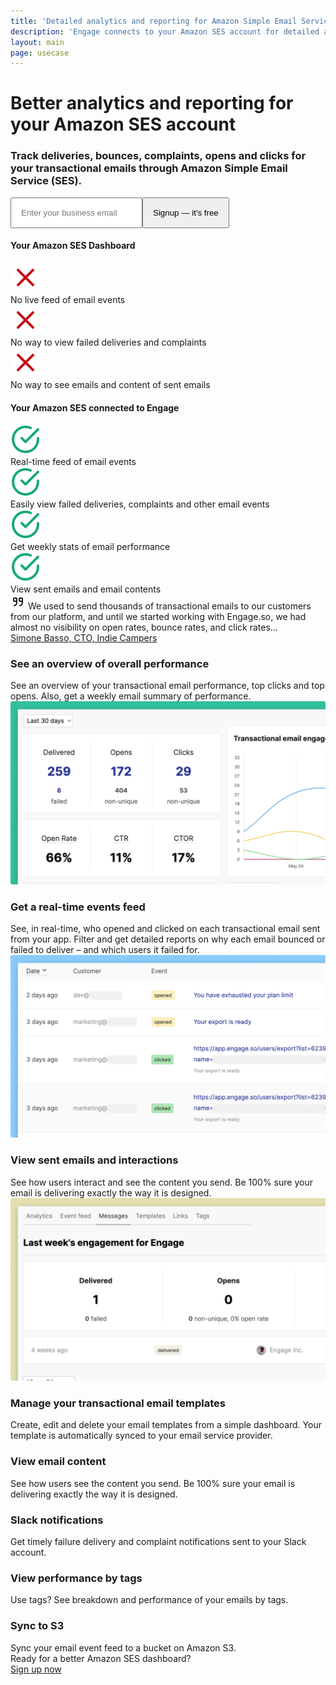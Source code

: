```yaml
---
title: 'Detailed analytics and reporting for Amazon Simple Email Service (SES) – Engage'
description: 'Engage connects to your Amazon SES account for detailed analytics and reporting for your transactional emails through Amazon SES.'
layout: main
page: usecase
---
```


  <div class="ph7-xl ph6-l ph5-m ph4 pv4">
    <div class="tc w-60-l w-90 pt2 center tc">
      <h1 class="f1 lh-title">Better analytics and reporting for your Amazon SES account</h1>
      <h3 class="lh-copy f4 normal">Track deliveries, bounces, complaints, opens and clicks for your transactional emails through Amazon Simple Email Service (SES).</h3>
      <div class="ma4 ph5-l">
        <form method="GET" action="https://app.engage.so/auth/signup">
          <input type="email" name="email" placeholder="Enter your business email" class="one-liner-el" style="padding:15px"><button class="one-liner-el" type="submit" style="padding:15px">Signup — it's free</button>
        </form>
      </div>
    </div>
  </div>

  <div class="ph7-xl ph6-l ph5-m pa4 mt4">
    <div class="flex justify-between">
      <div class="">
        <h4 class="f3 ma0 lh-title pb3">Your Amazon SES Dashboard</h4>
        <div class="lh-copy f4 faint">
          <div class="flex items-center pv1">
            <img src="/images/x.svg" class="pr2">
            <div>No live feed of email events</div>
          </div>
          <div class="flex items-center pv1">
            <img src="/images/x.svg" class="pr2">
            <div>No way to view failed deliveries and complaints</div>
          </div>
          <div class="flex items-center pv1">
            <img src="/images/x.svg" class="pr2">
            <div>No way to see emails and content of sent emails</div>
          </div>
        </div>
      </div>
      <div class="">
        <h4 class="f3 ma0 lh-title pb3">Your Amazon SES connected to Engage</h4>
        <div class="lh-copy f4 faint">
          <div class="flex items-center pv1">
            <img src="/images/check-circle.svg" class="pr2">
            <div>Real-time feed of email events</div>
          </div>
          <div class="flex items-center pv1">
            <img src="/images/check-circle.svg" class="pr2">
            <div>Easily view failed deliveries, complaints and other email events</div>
          </div>
          <div class="flex items-center pv1">
            <img src="/images/check-circle.svg" class="pr2">
            <div>Get weekly stats of email performance</div>
          </div>
          <div class="flex items-center pv1">
            <img src="/images/check-circle.svg" class="pr2">
            <div>View sent emails and email contents</div>
          </div>
        </div>
      </div>
    </div>
  </div>

  <div class="tc center mv5 pa3" style="max-width:760px">
    <div class="lh-copy f3"><svg xmlns="http://www.w3.org/2000/svg" class="icon icon-tabler icon-tabler-quote" width="24" height="24" viewBox="0 0 24 24" stroke-width="2" stroke="currentColor" fill="none" stroke-linecap="round" stroke-linejoin="round"><path stroke="none" d="M0 0h24v24H0z" fill="none"></path><path d="M10 11h-4a1 1 0 0 1 -1 -1v-3a1 1 0 0 1 1 -1h3a1 1 0 0 1 1 1v6c0 2.667 -1.333 4.333 -4 5"></path><path d="M19 11h-4a1 1 0 0 1 -1 -1v-3a1 1 0 0 1 1 -1h3a1 1 0 0 1 1 1v6c0 2.667 -1.333 4.333 -4 5"></path></svg> <span class="faint">We used to send thousands of transactional emails to our customers from our platform, and until we started working with Engage.so, we had almost no visibility on open rates, bounce rates, and click rates...</span></div>
    <div class="mt3 faint">
      <a href="https://www.instagram.com/p/CdYHVLtM7dF/">Simone Basso, CTO, Indie Campers</a>
    </div>
  </div>

  <section class="ph7-xl ph6-l ph5-m ph4 pv5">
    <div class=" flex flex-wrap items-center justify-between">
      <div class="w-100 w-40-l pr5-l">
        <h3 class="lh-title f3">See an overview of overall performance</h3>
        <div class="lh-copy f4">See an overview of your transactional email performance, top clicks and top opens. Also, get a weekly email summary of performance.</div>
      </div>
      <div class="w-100 w-60-l pt0-l pt4">
        <div><img src="/images/trnx-overview.png" alt="Transactional email overview" title="See an overview of performance"></div>
      </div>
    </div>
  </section>
  <section class="ph7-xl ph6-l ph5-m ph4 pv5">
    <div class=" flex flex-wrap items-center justify-between">
      <div class="w-100 w-40-l pr5-l">
        <h3 class="lh-title f3">Get a real-time events feed</h3>
        <div class="lh-copy f4">See, in real-time, who opened and clicked on each transactional email sent from your app. Filter and get detailed reports on why each email bounced or failed to deliver – and which users it failed for.</div>
      </div>
      <div class="w-100 w-60-l pt0-l pt4">
        <div><img src="/images/realtime-trxn.png" alt="Realtime transactional email events" title="Get a real-time events feed"></div>
      </div>
    </div>
  </section>
  <section class="ph7-xl ph6-l ph5-m ph4 pv5">
    <div class=" flex flex-wrap items-center justify-between">
      <div class="w-100 w-40-l pr5-l">
        <h3 class="lh-title f3">View sent emails and interactions</h3>
        <div class="lh-copy f4">See how users interact and see the content you send. Be 100% sure your email is delivering exactly the way it is designed.</div>
      </div>
      <div class="w-100 w-60-l pt0-l pt4">
        <div><img src="/images/messages.png" alt="Message overview" title="View sent emails and interactions"></div>
      </div>
    </div>
  </section>
  <section class="ph7-xl ph6-l ph5-m ph4 pv5">
    <div class="flex flex-wrap">
      <div class="w-third-l w-50-m w-100 pa2 pa3-l">
        <h3 class="lh-title caps ma0">Manage your transactional email templates</h3>
        <div class="lh-copy pv2">Create, edit and delete your email templates from a simple dashboard. Your template is automatically synced to your email service provider.</div>
      </div>
      <div class="w-third-l w-50-m w-100 pa2 pa3-l">
        <h3 class="lh-title caps ma0">View email content</h3>
        <div class="lh-copy pv2">See how users see the content you send. Be 100% sure your email is delivering exactly the way it is designed.</div>
      </div>
      <div class="w-third-l w-50-m w-100 pa2 pa3-l">
        <h3 class="lh-title caps ma0">Slack notifications</h3>
        <div class="lh-copy pv2">Get timely failure delivery and complaint notifications sent to your Slack account.</div>
      </div>
      <div class="w-third-l w-50-m w-100 pa2 pa3-l">
        <h3 class="lh-title caps ma0">View performance by tags</h3>
        <div class="lh-copy pv2">Use tags? See breakdown and performance of your emails by tags.</div>
      </div>
      <div class="w-third-l w-50-m w-100 pa2 pa3-l">
        <h3 class="lh-title caps ma0">Sync to S3</h3>
        <div class="lh-copy pv2">Sync your email event feed to a bucket on Amazon S3.</div>
      </div>
    </div>
  </section>

  <section class="ph7-xl ph6-l ph5-m ph4 pv5 tc">
    <div class="center w-50-l w-100">
      <div class="lh-title f2 clashgrotesk pb3">Ready for a better Amazon SES dashboard?</div>
      <div class="mt3"><a href="https://app.engage.so/auth/signup" class="button">Sign up now</a></div>
    </div>
  </section>